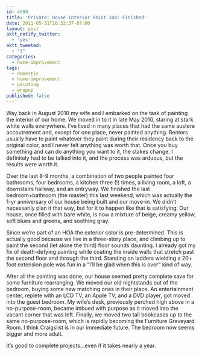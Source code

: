 ```yaml
---
id: 4688
title: 'Private: House Interior Paint Job: Finished'
date: 2011-05-31T10:32:37-07:00
layout: post
aktt_notify_twitter:
  - 'yes'
aktt_tweeted:
  - "1"
categories:
  - home-improvement
tags:
  - domestic
  - home-improvement
  - painting
  - wrapup
published: false
---
```

Way back in August 2010 my wife and I embarked on the task of painting the interior of our home. We moved in to it in late May 2010, staring at stark white walls everywhere. I&#8217;ve lived in many places that had the same austere accoutrement and, except for one place, never painted anything. Renters usually have to paint whatever they paint during their residency back to the original color, and I never felt anything was worth that. Once you buy something and can do anything you want to it, the stakes change. I definitely had to be talked into it, and the process was arduous, but the results were worth it.

Over the last 8-9 months, a combination of two people painted four bathrooms, four bedrooms, a kitchen three (!) times, a living room, a loft, a downstairs hallway, and an entryway. We finished the last bedroom+bathroom (the master) this last weekend, which was actually the 1-yr anniversary of our house being built and our move-in. We didn&#8217;t necessarily plan it that way, but for it to happen like that is satisfying. Our house, once filled with bare white, is now a mixture of beige, creamy yellow, soft blues and greens, and soothing gray.

Since we&#8217;re part of an HOA the exterior color is pre-determined. This is actually good because we live in a three-story place, and climbing up to paint the second (let alone the third) floor sounds daunting. I already got my fix of death-defying painting while coating the inside walls that stretch past the second floor and through the third. Standing on ladders wielding a 20+ foot extension pole was fun in a &#8220;I&#8217;ll be glad when this is over&#8221; kind of way.

After all the painting was done, our house seemed pretty complete save for some furniture rearranging. We moved our old nightstands out of the bedroom, buying some new matching ones in their place. An entertainment center, replete with an LCD TV, an Apple TV, and a DVD player, got moved into the guest bedroom. My wife&#8217;s desk, previously perched high above in a no-purpose-room, became imbued with purpose as it moved into the vacant corner that was left. Finally, we moved two tall bookcases up to the same no-purpose-room, which is rapidly becoming the Furniture Graveyard Room. I think Craigslist is in our immediate future. The bedroom now seems bigger and more adult.

It&#8217;s good to complete projects&#8230;even if it takes nearly a year.
